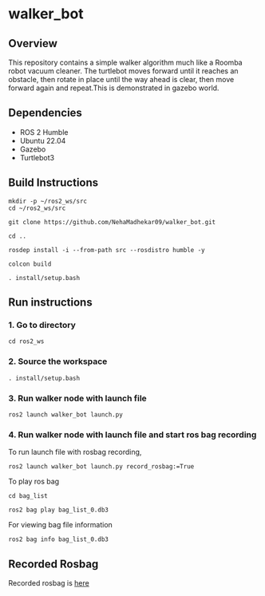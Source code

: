# walker_bot

## Overview
This repository contains a simple walker algorithm much like a Roomba robot vacuum cleaner. The turtlebot moves forward until it reaches an obstacle, then rotate in place until the way ahead is clear, then move forward again and repeat.This is demonstrated in gazebo world. 

## Dependencies
* ROS 2 Humble
* Ubuntu 22.04
* Gazebo
* Turtlebot3

## Build Instructions
```
mkdir -p ~/ros2_ws/src
cd ~/ros2_ws/src

git clone https://github.com/NehaMadhekar09/walker_bot.git

cd ..

rosdep install -i --from-path src --rosdistro humble -y

colcon build 

. install/setup.bash

```
## Run instructions
### 1. Go to directory
```
cd ros2_ws
```
### 2. Source the workspace
```
. install/setup.bash
```
### 3. Run walker node with launch file
```
ros2 launch walker_bot launch.py
```

### 4. Run walker node with launch file and start ros bag recording
To run launch file with rosbag recording,
```
ros2 launch walker_bot launch.py record_rosbag:=True
```
To play ros bag
```
cd bag_list
```
```
ros2 bag play bag_list_0.db3
```

For viewing bag file information
```
ros2 bag info bag_list_0.db3
```

## Recorded Rosbag

Recorded rosbag is [here](results/bag_list/)
